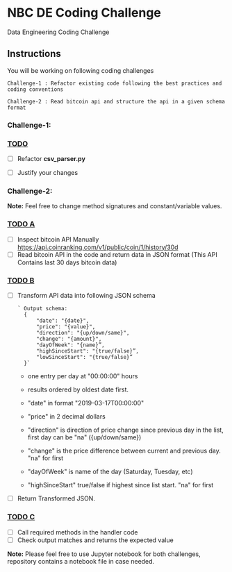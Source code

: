# NBC DE Coding Challenge
Data Engineering Coding Challenge

## Instructions
You will be working on following coding challenges
    
    Challenge-1 : Refactor existing code following the best practices and coding conventions

    Challenge-2 : Read bitcoin api and structure the api in a given schema format

### Challenge-1:

### [TODO](https://github.com/nbcnews/DE-Coding-Challenge/blob/master/Challenge-1/src/csv_parser.py)
- [ ] Refactor **csv_parser.py** 
- [ ] Justify your changes


### Challenge-2:

**Note:** Feel free to change method signatures and constant/variable values.

### [TODO A](https://github.com/nbcnews/DE-Coding-Challenge/blob/master/Challenge-2/src/processor/process_content.py#L11)
- [ ] Inspect bitcoin API Manually https://api.coinranking.com/v1/public/coin/1/history/30d
- [ ] Read bitcoin API in the code and return data in JSON format (This API Contains last 30 days bitcoin data)

### [TODO B](https://github.com/nbcnews/DE-Coding-Challenge/blob/master/Challenge-2/src/processor/process_content.py#L30)
- [ ] Transform API data into following JSON schema

      ` Output schema:
        {
            "date": "{date}",
            "price": "{value}",
            "direction": "{up/down/same}",
            "change": "{amount}",
            "dayOfWeek": "{name}”,
            "highSinceStart": "{true/false}”,
            "lowSinceStart": "{true/false}”
        }`
  - one entry per day at "00:00:00" hours
 
  - results ordered by oldest date first.
 
  - "date" in format "2019-03-17T00:00:00"
 
  - "price" in 2 decimal dollars
 
  - "direction" is direction of price change since previous day in the list, first day can be "na" ({up/down/same})
 
  - "change" is the price difference between current and previous day. "na" for first
 
  - "dayOfWeek" is name of the day (Saturday, Tuesday, etc)
 
  - "highSinceStart" true/false if highest since list start. "na" for first

- [ ] Return Transformed JSON.

### [TODO C](https://github.com/nbcnews/DE-Coding-Challenge/blob/master/Challenge-2/src/processor/process_content.py#L41)
- [ ] Call required methods in the handler code
- [ ] Check output matches and returns the expected value 

**Note:** Please feel free to use Jupyter notebook for both challenges, repository contains a notebook file in case needed.